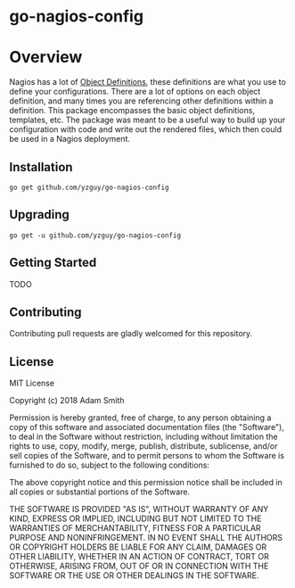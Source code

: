 # go-nagios-config

# Overview

Nagios has a lot of [Object Definitions](https://assets.nagios.com/downloads/nagioscore/docs/nagioscore/4/en/objectdefinitions.html), these definitions are what you use to define your configurations. There are a lot of options on each object definition, and many times you are referencing other definitions within a definition. This package encompasses the basic object definitions, templates, etc. The package was meant to be a useful way to build up your configuration with code and write out the rendered files, which then could be used in a Nagios deployment.

## Installation

```
go get github.com/yzguy/go-nagios-config
```

## Upgrading

```
go get -u github.com/yzguy/go-nagios-config
```

## Getting Started

TODO

## Contributing

Contributing pull requests are gladly welcomed for this repository.

## License

MIT License

Copyright (c) 2018 Adam Smith

Permission is hereby granted, free of charge, to any person obtaining a copy
of this software and associated documentation files (the "Software"), to deal
in the Software without restriction, including without limitation the rights
to use, copy, modify, merge, publish, distribute, sublicense, and/or sell
copies of the Software, and to permit persons to whom the Software is
furnished to do so, subject to the following conditions:

The above copyright notice and this permission notice shall be included in all
copies or substantial portions of the Software.

THE SOFTWARE IS PROVIDED "AS IS", WITHOUT WARRANTY OF ANY KIND, EXPRESS OR
IMPLIED, INCLUDING BUT NOT LIMITED TO THE WARRANTIES OF MERCHANTABILITY,
FITNESS FOR A PARTICULAR PURPOSE AND NONINFRINGEMENT. IN NO EVENT SHALL THE
AUTHORS OR COPYRIGHT HOLDERS BE LIABLE FOR ANY CLAIM, DAMAGES OR OTHER
LIABILITY, WHETHER IN AN ACTION OF CONTRACT, TORT OR OTHERWISE, ARISING FROM,
OUT OF OR IN CONNECTION WITH THE SOFTWARE OR THE USE OR OTHER DEALINGS IN THE
SOFTWARE.
